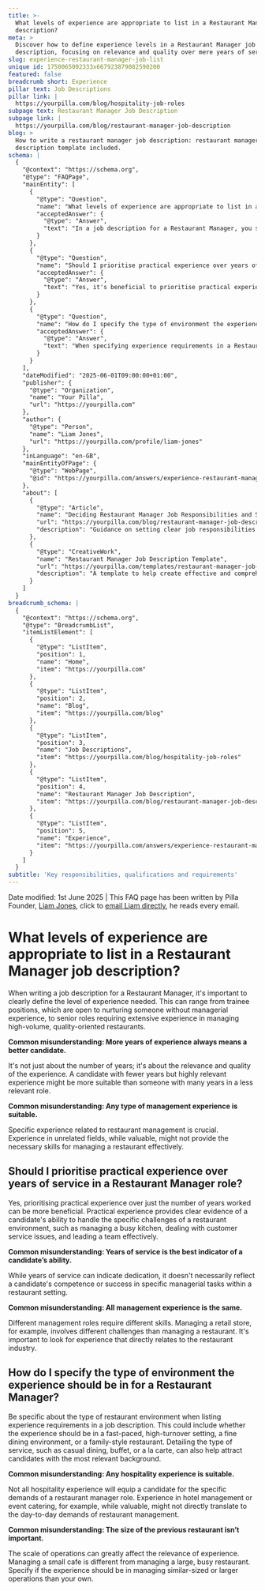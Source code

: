 ```yaml
---
title: >-
  What levels of experience are appropriate to list in a Restaurant Manager job
  description?
meta: >
  Discover how to define experience levels in a Restaurant Manager job
  description, focusing on relevance and quality over mere years of service.
slug: experience-restaurant-manager-job-list
unique id: 1750065092333x667923879082590200
featured: false
breadcrumb short: Experience
pillar text: Job Descriptions
pillar link: |
  https://yourpilla.com/blog/hospitality-job-roles
subpage text: Restaurant Manager Job Description
subpage link: |
  https://yourpilla.com/blog/restaurant-manager-job-description
blog: >
  How to write a restaurant manager job description: restaurant manager job
  description template included.
schema: |
  {
    "@context": "https://schema.org",
    "@type": "FAQPage",
    "mainEntity": [
      {
        "@type": "Question",
        "name": "What levels of experience are appropriate to list in a Restaurant Manager job description?",
        "acceptedAnswer": {
          "@type": "Answer",
          "text": "In a job description for a Restaurant Manager, you should clearly describe the experience levels required, ranging from trainee roles for beginners to senior positions demanding significant experience in managing high-volume, quality-focused restaurants. Highlight the importance of both the relevance and quality of experience over merely the number of years."
        }
      },
      {
        "@type": "Question",
        "name": "Should I prioritise practical experience over years of service in a Restaurant Manager role?",
        "acceptedAnswer": {
          "@type": "Answer",
          "text": "Yes, it's beneficial to prioritise practical experience over mere years of service when hiring for a Restaurant Manager role. Practical experience provides significant insight into a candidate's capability to manage specific restaurant challenges, such as handling a busy kitchen, resolving customer service issues, and effective team leadership."
        }
      },
      {
        "@type": "Question",
        "name": "How do I specify the type of environment the experience should be in for a Restaurant Manager?",
        "acceptedAnswer": {
          "@type": "Answer",
          "text": "When specifying experience requirements in a Restaurant Manager job description, be explicit about the type of restaurant environment such as fast-paced, high-turnover settings, fine dining, or family-style restaurants. Also state the types of service needed, like casual dining or a la carte, to ensure you attract candidates with relevant experience."
        }
      }
    ],
    "dateModified": "2025-06-01T09:00:00+01:00",
    "publisher": {
      "@type": "Organization",
      "name": "Your Pilla",
      "url": "https://yourpilla.com"
    },
    "author": {
      "@type": "Person",
      "name": "Liam Jones",
      "url": "https://yourpilla.com/profile/liam-jones"
    },
    "inLanguage": "en-GB",
    "mainEntityOfPage": {
      "@type": "WebPage",
      "@id": "https://yourpilla.com/answers/experience-restaurant-manager-job-list"
    },
    "about": [
      {
        "@type": "Article",
        "name": "Deciding Restaurant Manager Job Responsibilities and Skills",
        "url": "https://yourpilla.com/blog/restaurant-manager-job-description",
        "description": "Guidance on setting clear job responsibilities and required skills for a Restaurant Manager."
      },
      {
        "@type": "CreativeWork",
        "name": "Restaurant Manager Job Description Template",
        "url": "https://yourpilla.com/templates/restaurant-manager-job-description",
        "description": "A template to help create effective and comprehensive job descriptions for Restaurant Manager roles."
      }
    ]
  }
breadcrumb_schema: |
  {
    "@context": "https://schema.org",
    "@type": "BreadcrumbList",
    "itemListElement": [
      {
        "@type": "ListItem",
        "position": 1,
        "name": "Home",
        "item": "https://yourpilla.com"
      },
      {
        "@type": "ListItem",
        "position": 2,
        "name": "Blog",
        "item": "https://yourpilla.com/blog"
      },
      {
        "@type": "ListItem",
        "position": 3,
        "name": "Job Descriptions",
        "item": "https://yourpilla.com/blog/hospitality-job-roles"
      },
      {
        "@type": "ListItem",
        "position": 4,
        "name": "Restaurant Manager Job Description",
        "item": "https://yourpilla.com/blog/restaurant-manager-job-description"
      },
      {
        "@type": "ListItem",
        "position": 5,
        "name": "Experience",
        "item": "https://yourpilla.com/answers/experience-restaurant-manager-job-list"
      }
    ]
  }
subtitle: 'Key responsibilities, qualifications and requirements'
---
```


Date modified: 1st June 2025 | This FAQ page has been written by Pilla Founder, [Liam Jones](https://yourpilla.com/profile/liam-jones), click to [email Liam directly](https://mailto:liam@yourpilla.com), he reads every email.

# What levels of experience are appropriate to list in a Restaurant Manager job description?

When writing a job description for a Restaurant Manager, it's important to clearly define the level of experience needed. This can range from trainee positions, which are open to nurturing someone without managerial experience, to senior roles requiring extensive experience in managing high-volume, quality-oriented restaurants.

**Common misunderstanding: More years of experience always means a better candidate.**

It's not just about the number of years; it's about the relevance and quality of the experience. A candidate with fewer years but highly relevant experience might be more suitable than someone with many years in a less relevant role.

**Common misunderstanding: Any type of management experience is suitable.**

Specific experience related to restaurant management is crucial. Experience in unrelated fields, while valuable, might not provide the necessary skills for managing a restaurant effectively.

## Should I prioritise practical experience over years of service in a Restaurant Manager role?

Yes, prioritising practical experience over just the number of years worked can be more beneficial. Practical experience provides clear evidence of a candidate's ability to handle the specific challenges of a restaurant environment, such as managing a busy kitchen, dealing with customer service issues, and leading a team effectively.

**Common misunderstanding: Years of service is the best indicator of a candidate’s ability.**

While years of service can indicate dedication, it doesn't necessarily reflect a candidate's competence or success in specific managerial tasks within a restaurant setting.

**Common misunderstanding: All management experience is the same.**

Different management roles require different skills. Managing a retail store, for example, involves different challenges than managing a restaurant. It's important to look for experience that directly relates to the restaurant industry.

## How do I specify the type of environment the experience should be in for a Restaurant Manager?

Be specific about the type of restaurant environment when listing experience requirements in a job description. This could include whether the experience should be in a fast-paced, high-turnover setting, a fine dining environment, or a family-style restaurant. Detailing the type of service, such as casual dining, buffet, or a la carte, can also help attract candidates with the most relevant background.

**Common misunderstanding: Any hospitality experience is suitable.**

Not all hospitality experience will equip a candidate for the specific demands of a restaurant manager role. Experience in hotel management or event catering, for example, while valuable, might not directly translate to the day-to-day demands of restaurant management.

**Common misunderstanding: The size of the previous restaurant isn’t important.**

The scale of operations can greatly affect the relevance of experience. Managing a small cafe is different from managing a large, busy restaurant. Specify if the experience should be in managing similar-sized or larger operations than your own.
